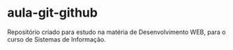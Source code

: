 # aula-git-github
Repositório criado para estudo na matéria de Desenvolvimento WEB, para o curso de Sistemas de Informação.
